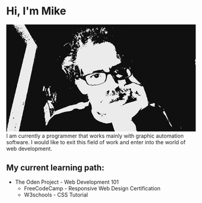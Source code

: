 # Hi, I'm Mike

<img src="https://github.com/shootygroove/shootygroove/blob/master/2020-08-18-063418.jpg?raw=true" alt="banner that shows a pic of me having no idea what I got myself into">
I am currently a programmer that works mainly with graphic automation software. I would like to exit this field of work and enter into the world of web development.

## My current learning path:
* The Oden Project - Web Development 101
  * FreeCodeCamp - Responsive Web Design Certification
  * W3schools - CSS Tutorial
  
